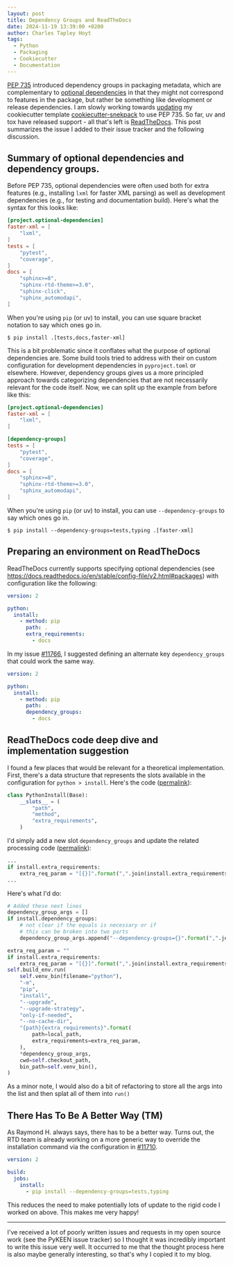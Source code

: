 ```yaml
---
layout: post
title: Dependency Groups and ReadTheDocs
date: 2024-11-19 13:39:00 +0200
author: Charles Tapley Hoyt
tags:
  - Python
  - Packaging
  - Cookiecutter
  - Documentation
---
```


[PEP 735](https://peps.python.org/pep-0735/) introduced dependency groups in
packaging metadata, which are complementary to
[optional dependencies](https://peps.python.org/pep-0631/) in that they might
not correspond to features in the package, but rather be something like
development or release dependencies. I am slowly working towards
[updating](https://github.com/cthoyt/cookiecutter-snekpack/pull/32) my
cookiecutter template
[cookiecutter-snekpack](https://github.com/cthoyt/cookiecutter-snekpack) to use
PEP 735. So far, uv and tox have released support - all that's left is
[ReadTheDocs](https://about.readthedocs.com/). This post summarizes the issue I
added to their issue tracker and the following discussion.

## Summary of optional dependencies and dependency groups.

Before PEP 735, optional dependencies were often used both for extra features
(e.g., installing `lxml` for faster XML parsing) as well as development
dependencies (e.g., for testing and documentation build). Here's what the syntax
for this looks like:

```toml
[project.optional-dependencies]
faster-xml = [
    "lxml",
]
tests = [
    "pytest",
    "coverage",
]
docs = [
    "sphinx>=8",
    "sphinx-rtd-theme>=3.0",
    "sphinx-click",
    "sphinx_automodapi",
]
```

When you're using `pip` (or uv) to install, you can use square bracket notation
to say which ones go in.

```console
$ pip install .[tests,docs,faster-xml]
```

This is a bit problematic since it conflates what the purpose of optional
dependencies are. Some build tools tried to address with their on custom
configuration for development dependencies in `pyproject.toml` or elsewhere.
However, dependency groups gives us a more principled approach towards
categorizing dependencies that are not necessarily relevant for the code itself.
Now, we can split up the example from before like this:

```toml
[project.optional-dependencies]
faster-xml = [
    "lxml",
]

[dependency-groups]
tests = [
    "pytest",
    "coverage",
]
docs = [
    "sphinx>=8",
    "sphinx-rtd-theme>=3.0",
    "sphinx_automodapi",
]
```

When you're using `pip` (or uv) to install, you can use `--dependency-groups` to
say which ones go in.

```console
$ pip install --dependency-groups=tests,typing .[faster-xml]
```

## Preparing an environment on ReadTheDocs

ReadTheDocs currently supports specifying optional dependencies (see
https://docs.readthedocs.io/en/stable/config-file/v2.html#packages) with
configuration like the following:

```yaml
version: 2

python:
  install:
    - method: pip
      path: .
      extra_requirements:
        - docs
```

In my issue
[#11766](https://github.com/readthedocs/readthedocs.org/issues/11766), I
suggested defining an alternate key `dependency_groups` that could work the same
way.

```yaml
version: 2

python:
  install:
    - method: pip
      path: .
      dependency_groups:
        - docs
```

## ReadTheDocs code deep dive and implementation suggestion

I found a few places that would be relevant for a theoretical implementation.
First, there's a data structure that represents the slots available in the
configuration for `python > install`. Here's the code
([permalink](https://github.com/readthedocs/readthedocs.org/blob/404d82a448295c81a271c3143d0fc9c10a924555/readthedocs/config/models.py#L77-L82)):

```python
class PythonInstall(Base):
    __slots__ = (
        "path",
        "method",
        "extra_requirements",
    )
```

I'd simply add a new slot `dependency_groups` and update the related processing
code
([permalink](https://github.com/readthedocs/readthedocs.org/blob/404d82a448295c81a271c3143d0fc9c10a924555/readthedocs/doc_builder/python_environments.py#L66-L67)):

```python
...
if install.extra_requirements:
    extra_req_param = "[{}]".format(",".join(install.extra_requirements))
...
```

Here's what I'd do:

```python
# Added these next lines
dependency_group_args = []
if install.dependency_groups:
    # not clear if the equals is necessary or if
    # this can be broken into two parts
    dependency_group_args.append("--dependency-groups={}".format(",".join(install.dependency_groups))

extra_req_param = ""
if install.extra_requirements:
    extra_req_param = "[{}]".format(",".join(install.extra_requirements))
self.build_env.run(
    self.venv_bin(filename="python"),
    "-m",
    "pip",
    "install",
    "--upgrade",
    "--upgrade-strategy",
    "only-if-needed",
    "--no-cache-dir",
    "{path}{extra_requirements}".format(
        path=local_path,
        extra_requirements=extra_req_param,
    ),
    *dependency_group_args,
    cwd=self.checkout_path,
    bin_path=self.venv_bin(),
)
```

As a minor note, I would also do a bit of refactoring to store all the args into
the list and then splat all of them into `run()`

## There Has To Be A Better Way (TM)

As Raymond H. always says, there has to be a better way. Turns out, the RTD team
is already working on a more generic way to override the installation command
via the configuration in
[#11710](https://github.com/readthedocs/readthedocs.org/pull/11710).

```yaml
version: 2

build:
  jobs:
    install:
      - pip install --dependency-groups=tests,typing
```

This reduces the need to make potentially lots of update to the rigid code I
worked on above. This makes me very happy!

---

I've received a lot of poorly written issues and requests in my open source work
(see the PyKEEN issue tracker) so I thought it was incredibly important to write
this issue very well. It occurred to me that the thought process here is also
maybe generally interesting, so that's why I copied it to my blog.
